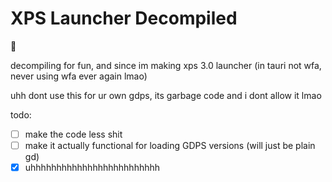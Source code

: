 # XPS Launcher Decompiled

🤯

decompiling for fun, and since im making xps 3.0 launcher (in tauri not wfa, never using wfa ever again lmao)

uhh dont use this for ur own gdps, its garbage code and i dont allow it lmao

todo:

- [ ] make the code less shit
- [ ] make it actually functional for loading GDPS versions (will just be plain gd)
- [x] uhhhhhhhhhhhhhhhhhhhhhhhhh